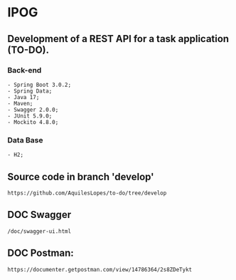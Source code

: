 # IPOG

## Development of a REST API for a task application (TO-DO).

### Back-end
    - Spring Boot 3.0.2;
    - Spring Data;
    - Java 17;
    - Maven;
    - Swagger 2.0.0;
    - JUnit 5.9.0;
    - Mockito 4.8.0;

### Data Base
    - H2;
    
## Source code in branch 'develop'
```shell script
https://github.com/AquilesLopes/to-do/tree/develop
```
   
## DOC Swagger
```shell script
/doc/swagger-ui.html
```

## DOC Postman: 
```shell script
https://documenter.getpostman.com/view/14786364/2s8ZDeTykt
```
